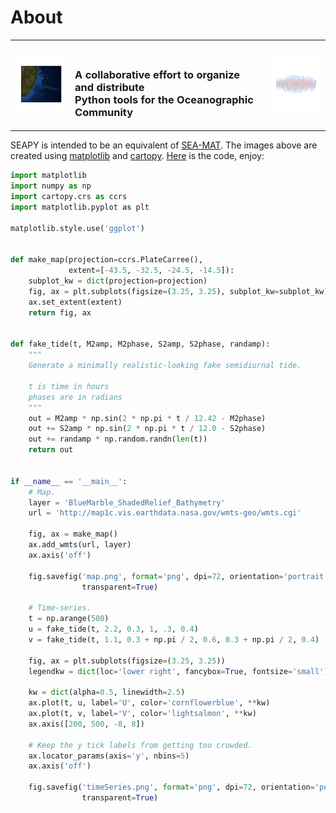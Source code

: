 # About

<table summary="Title">
    <tr>
        <td><img src="../img/map.png" alt="South Atlantic Bathymetry"/></td>
        <td><h3><br/>A collaborative effort to organize and distribute<br/>
        Python tools for the Oceanographic Community</h3></td>
        <td><img src="../img/timeSeries.png" alt="time series plot"/></td>
    </tr>
</table>


SEAPY is intended to be an equivalent of
[SEA-MAT](http://woodshole.er.usgs.gov/operations/sea-mat/).  The images above
are created using [matplotlib](http://matplotlib.org/) and
[cartopy](http://scitools.org.uk/cartopy/docs/latest/index.html).
[Here](./code/title_pics.py) is the code, enjoy:

```python
import matplotlib
import numpy as np
import cartopy.crs as ccrs
import matplotlib.pyplot as plt

matplotlib.style.use('ggplot')


def make_map(projection=ccrs.PlateCarree(),
             extent=[-43.5, -32.5, -24.5, -14.5]):
    subplot_kw = dict(projection=projection)
    fig, ax = plt.subplots(figsize=(3.25, 3.25), subplot_kw=subplot_kw)
    ax.set_extent(extent)
    return fig, ax


def fake_tide(t, M2amp, M2phase, S2amp, S2phase, randamp):
    """
    Generate a minimally realistic-looking fake semidiurnal tide.

    t is time in hours
    phases are in radians
    """
    out = M2amp * np.sin(2 * np.pi * t / 12.42 - M2phase)
    out += S2amp * np.sin(2 * np.pi * t / 12.0 - S2phase)
    out += randamp * np.random.randn(len(t))
    return out


if __name__ == '__main__':
    # Map.
    layer = 'BlueMarble_ShadedRelief_Bathymetry'
    url = 'http://map1c.vis.earthdata.nasa.gov/wmts-geo/wmts.cgi'

    fig, ax = make_map()
    ax.add_wmts(url, layer)
    ax.axis('off')

    fig.savefig('map.png', format='png', dpi=72, orientation='portrait',
                transparent=True)

    # Time-series.
    t = np.arange(500)
    u = fake_tide(t, 2.2, 0.3, 1, .3, 0.4)
    v = fake_tide(t, 1.1, 0.3 + np.pi / 2, 0.6, 0.3 + np.pi / 2, 0.4)

    fig, ax = plt.subplots(figsize=(3.25, 3.25))
    legendkw = dict(loc='lower right', fancybox=True, fontsize='small')

    kw = dict(alpha=0.5, linewidth=2.5)
    ax.plot(t, u, label='U', color='cornflowerblue', **kw)
    ax.plot(t, v, label='V', color='lightsalmon', **kw)
    ax.axis([200, 500, -8, 8])

    # Keep the y tick labels from getting too crowded.
    ax.locator_params(axis='y', nbins=5)
    ax.axis('off')

    fig.savefig('timeSeries.png', format='png', dpi=72, orientation='portrait',
                transparent=True)
```
